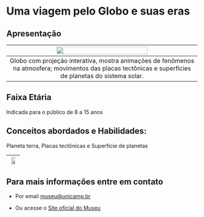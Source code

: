# Uma viagem pelo Globo e suas eras

## Apresentação

|<img src="globoeras.png" width="70%" height="70%">|
|:----:|
|Globo com projeção interativa, mostra animações de fenômenos na atmosfera; movimentos das placas tectônicas e superfícies de planetas do sistema solar.|

## Faixa Etária
Indicada para o público de 8 a 15 anos

## Conceitos abordados e Habilidades: 
Planeta terra, Placas tectônicas e Superfície de planetas

|<img src="globos.png" width="70%" height="70%">|
|:----:|

## Para mais informações entre em contato

* Por email museu@unicamp.br

* Ou acesse o [Site oficial do Museu](https://www.mc.unicamp.br/visite)
